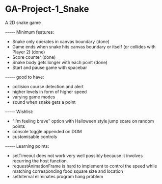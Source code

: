 # GA-Project-1_Snake
A 2D snake game

-*-*-*-*-
Minimum features:
- Snake only operates in canvas boundary (done)
- Game ends when snake hits canvas boundary or itself (or collides with Player 2) (done)
- Score counter (done)
- Snake body gets longer with each point (done)
- Start and pause game with spacebar 

-*-*-*-*-
good to have: 
- collision course detection and alert
- higher levels in form of higher speed
- varying game modes
- sound when snake gets a point 

-*-*-*-*-
Wishlist:
- "I'm feeling brave" option with Halloween style jump scare on random points
- console toggle appended on DOM
- customisable controls

-*-*-*-*-
Learning points:
- setTimeout does not work very well possibly because it involves recurring the host function. 
- requestAnimationFrame is hard to implement to control the speed while matching corresponding food square size and location
- setInterval eliminates program hang problem
